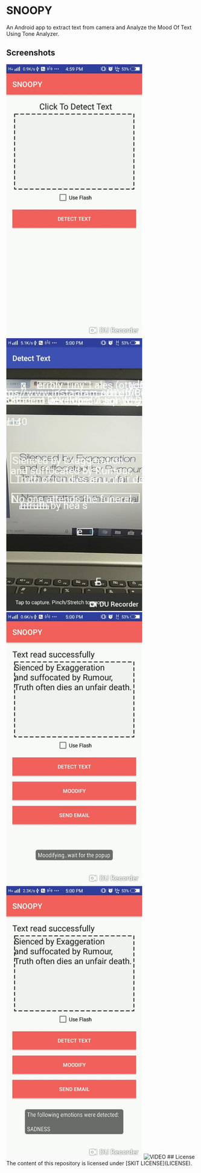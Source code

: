 # SNOOPY 
An Android app to extract text from camera and Analyze the Mood Of Text Using Tone  Analyzer.

## Screenshots
<img src="screenshots/screenshot1.jpeg" width="360" alt="Main Screen" >

<img src="screenshots/screenshot2.jpeg" width="360" alt="Text Detection" >


<img src="screenshots/screenshot3.jpeg" width="360" alt="Text Converted Screen" >
<img src="screenshots/screenshot4.jpeg" width="360" alt="MOOD Analyzed" >
<img src="screenshots/screenrecorder1.mp4" width="360" alt="VIDEO" >
## License
The content of this repository is licensed under [SKIT LICENSE](LICENSE).
